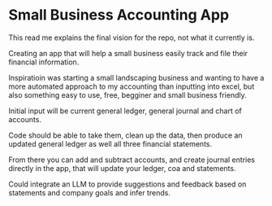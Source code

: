 # Small Business Accounting App

This read me explains the final vision for the repo, not what it currently is.

Creating an app that will help a small business easily track and file their financial information.

Inspiratioin was starting a small landscaping business and wanting to have a more automated approach to my accounting than 
inputting into excel, but also something easy to use, free, begginer and small business friendly.

Initial input will be current general ledger, general journal and chart of accounts.

Code should be able to take them, clean up the data, then produce an updated general ledger as well all three financial statements.

From there you can add and subtract accounts, and create journal entries directly in the app, that will update your ledger, coa and statements.

Could integrate an LLM to provide suggestions and feedback based on statements and company goals and infer trends.
